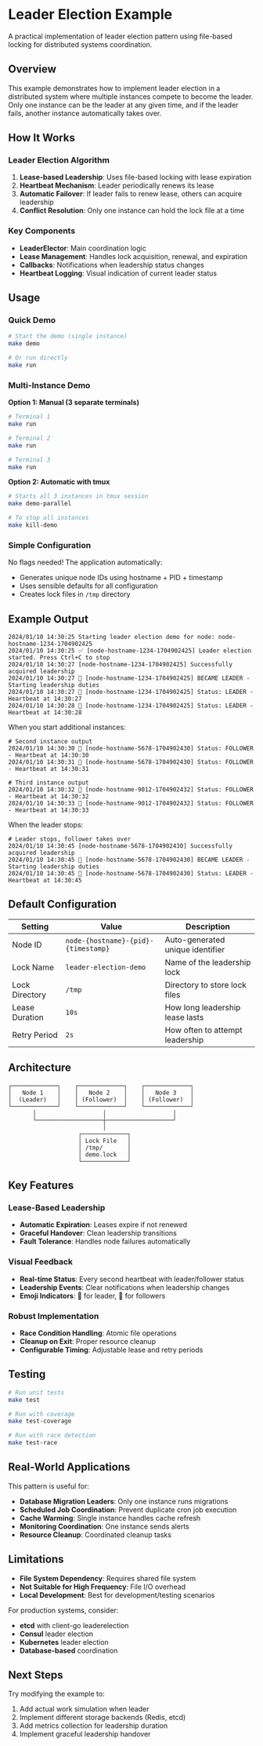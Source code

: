# Leader Election Example

A practical implementation of leader election pattern using file-based locking for distributed systems coordination.

## Overview

This example demonstrates how to implement leader election in a distributed system where multiple instances compete to become the leader. Only one instance can be the leader at any given time, and if the leader fails, another instance automatically takes over.

## How It Works

### Leader Election Algorithm

1. **Lease-based Leadership**: Uses file-based locking with lease expiration
2. **Heartbeat Mechanism**: Leader periodically renews its lease
3. **Automatic Failover**: If leader fails to renew lease, others can acquire leadership
4. **Conflict Resolution**: Only one instance can hold the lock file at a time

### Key Components

- **LeaderElector**: Main coordination logic
- **Lease Management**: Handles lock acquisition, renewal, and expiration
- **Callbacks**: Notifications when leadership status changes
- **Heartbeat Logging**: Visual indication of current leader status

## Usage

### Quick Demo

```bash
# Start the demo (single instance)
make demo

# Or run directly
make run
```

### Multi-Instance Demo

**Option 1: Manual (3 separate terminals)**
```bash
# Terminal 1
make run

# Terminal 2  
make run

# Terminal 3
make run
```

**Option 2: Automatic with tmux**
```bash
# Starts all 3 instances in tmux session
make demo-parallel

# To stop all instances
make kill-demo
```

### Simple Configuration

No flags needed! The application automatically:
- Generates unique node IDs using hostname + PID + timestamp
- Uses sensible defaults for all configuration
- Creates lock files in `/tmp` directory

## Example Output

```
2024/01/10 14:30:25 Starting leader election demo for node: node-hostname-1234-1704902425
2024/01/10 14:30:25 ✅ [node-hostname-1234-1704902425] Leader election started. Press Ctrl+C to stop
2024/01/10 14:30:27 [node-hostname-1234-1704902425] Successfully acquired leadership
2024/01/10 14:30:27 🎉 [node-hostname-1234-1704902425] BECAME LEADER - Starting leadership duties
2024/01/10 14:30:27 👑 [node-hostname-1234-1704902425] Status: LEADER - Heartbeat at 14:30:27
2024/01/10 14:30:28 👑 [node-hostname-1234-1704902425] Status: LEADER - Heartbeat at 14:30:28
```

When you start additional instances:
```
# Second instance output
2024/01/10 14:30:30 👥 [node-hostname-5678-1704902430] Status: FOLLOWER - Heartbeat at 14:30:30
2024/01/10 14:30:31 👥 [node-hostname-5678-1704902430] Status: FOLLOWER - Heartbeat at 14:30:31

# Third instance output  
2024/01/10 14:30:32 👥 [node-hostname-9012-1704902432] Status: FOLLOWER - Heartbeat at 14:30:32
2024/01/10 14:30:33 👥 [node-hostname-9012-1704902432] Status: FOLLOWER - Heartbeat at 14:30:33
```

When the leader stops:
```
# Leader stops, follower takes over
2024/01/10 14:30:45 [node-hostname-5678-1704902430] Successfully acquired leadership  
2024/01/10 14:30:45 🎉 [node-hostname-5678-1704902430] BECAME LEADER - Starting leadership duties
2024/01/10 14:30:45 👑 [node-hostname-5678-1704902430] Status: LEADER - Heartbeat at 14:30:45
```

## Default Configuration

| Setting | Value | Description |
|---------|-------|-------------|
| Node ID | `node-{hostname}-{pid}-{timestamp}` | Auto-generated unique identifier |
| Lock Name | `leader-election-demo` | Name of the leadership lock |
| Lock Directory | `/tmp` | Directory to store lock files |
| Lease Duration | `10s` | How long leadership lease lasts |
| Retry Period | `2s` | How often to attempt leadership |

## Architecture

```
┌─────────────┐    ┌─────────────┐    ┌─────────────┐
│   Node 1    │    │   Node 2    │    │   Node 3    │
│  (Leader)   │    │ (Follower)  │    │ (Follower)  │
└─────────────┘    └─────────────┘    └─────────────┘
       │                   │                   │
       └───────────────────┼───────────────────┘
                           │
                    ┌─────────────┐
                    │ Lock File   │
                    │ /tmp/       │
                    │ demo.lock   │
                    └─────────────┘
```

## Key Features

### Lease-Based Leadership
- **Automatic Expiration**: Leases expire if not renewed
- **Graceful Handover**: Clean leadership transitions
- **Fault Tolerance**: Handles node failures automatically

### Visual Feedback
- **Real-time Status**: Every second heartbeat with leader/follower status
- **Leadership Events**: Clear notifications when leadership changes
- **Emoji Indicators**: 👑 for leader, 👥 for followers

### Robust Implementation
- **Race Condition Handling**: Atomic file operations
- **Cleanup on Exit**: Proper resource cleanup
- **Configurable Timing**: Adjustable lease and retry periods

## Testing

```bash
# Run unit tests
make test

# Run with coverage
make test-coverage

# Run with race detection
make test-race
```

## Real-World Applications

This pattern is useful for:

- **Database Migration Leaders**: Only one instance runs migrations
- **Scheduled Job Coordination**: Prevent duplicate cron job execution
- **Cache Warming**: Single instance handles cache refresh
- **Monitoring Coordination**: One instance sends alerts
- **Resource Cleanup**: Coordinated cleanup tasks

## Limitations

- **File System Dependency**: Requires shared file system
- **Not Suitable for High Frequency**: File I/O overhead
- **Local Development**: Best for development/testing scenarios

For production systems, consider:
- **etcd** with client-go leaderelection
- **Consul** leader election
- **Kubernetes** leader election
- **Database-based** coordination

## Next Steps

Try modifying the example to:
1. Add actual work simulation when leader
2. Implement different storage backends (Redis, etcd)
3. Add metrics collection for leadership duration
4. Implement graceful leadership handover
